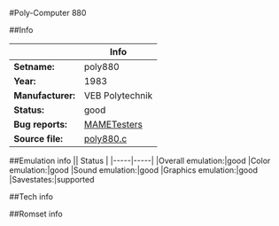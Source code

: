 #Poly-Computer 880

##Info

||Info|
|-----|-----|
|**Setname:**|poly880
|**Year:**|1983
|**Manufacturer:**|VEB Polytechnik
|**Status:**|good
|**Bug reports:**|[MAMETesters](http://mametesters.org/view_all_set.php?type=1&temporary=y&search=poly880.c)
|**Source file:**|[poly880.c](https://github.com/mamedev/mame/blob/master/src/mess/drivers/poly880.c)

##Emulation info
|| Status |
|-----|-----|
|Overall emulation:|good
|Color emulation:|good
|Sound emulation:|good
|Graphics emulation:|good
|Savestates:|supported

##Tech info

##Romset info

<!--- START OF EDITED COMMENT DO NOT TOUCH TEXT ABOVE-->
